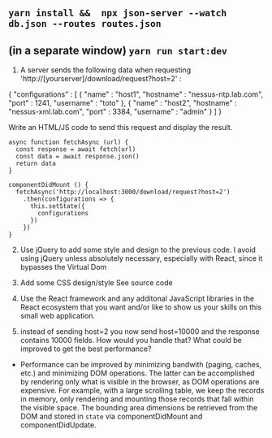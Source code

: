 ## `yarn install &&  npx json-server --watch db.json --routes routes.json`

## (in a separate window) `yarn run start:dev`

1) A server sends the following data when requesting 'http://[yourserver]/download/request?host=2'  :

{
"configurations" : [
     {
        "name" : "host1",
        "hostname" : "nessus-ntp.lab.com",
        "port" : 1241,
        "username" : "toto"
     },
     {
        "name" : "host2",
        "hostname" : "nessus-xml.lab.com",
        "port" : 3384,
        "username" : "admin"
     }
 ]
}

Write an HTML/JS code to send this request and display the result.

```
async function fetchAsync (url) {
  const response = await fetch(url)
  const data = await response.json()
  return data
}

componentDidMount () {
  fetchAsync('http://localhost:3000/download/request?host=2')
    .then(configurations => {
      this.setState({
        configurations
      })
    })
}
```
2) Use jQuery to add some style and design to the previous code.
I avoid using jQuery unless absolutely necessary, especially with React, since it bypasses the Virtual Dom

3) Add some CSS design/style
See source code

4) Use the React framework and any additonal JavaScript libraries in the React ecosystem that you want and/or like to show us your skills on this small web application.

5) instead of sending host=2 you now send host=10000 and the response contains 10000 fields. How would you handle that? What could be improved to get the best performance?

- Performance can be improved by minimizing bandwith (paging, caches, etc.) and minimizing DOM operations. The latter can be accomplished by rendering only what is visible in the browser, as DOM operations are expensive. For example, with a large scrolling table, we keep the records in memory, only rendering and mounting those records that fall within the visible space. The bounding area dimensions be retrieved from the DOM and stored in `state` via componentDidMount and componentDidUpdate.
